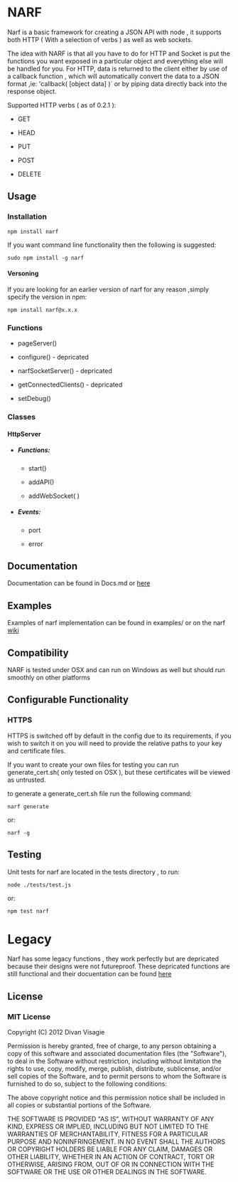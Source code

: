 NARF 
====

Narf is a basic framework for creating a JSON API with node , it supports both HTTP ( With a selection of verbs ) as well as web sockets.

The idea with NARF is that all you have to do for HTTP and Socket is put the functions you want exposed in a particular object and everything else will be handled for you. For HTTP, data is returned to the client either by use of a callback function , which will automatically convert the data to a JSON format ,ie: 'callback( [object data] )` or by piping data directly back into the response object.

Supported HTTP verbs ( as of 0.2.1 ):

* GET

* HEAD

* PUT

* POST

* DELETE

## Usage

### Installation 

    npm install narf

If you want command line functionality then the following is suggested:

	sudo npm install -g narf
	
#### Versoning

If you are looking for an earlier version of narf for any reason ,simply specify the version in npm: 

	npm install narf@x.x.x

### Functions

* pageServer()

* configure()				-	depricated

* narfSocketServer()		-	depricated

* getConnectedClients()		- 	depricated

* setDebug()
	
### Classes

#### HttpServer

* ##### Functions:  

    * start()

    * addAPI()

    * addWebSocket( )

* ##### Events:

    * port 

    * error

## Documentation

Documentation can be found in Docs.md or [here](http://divanvisagie.github.com/NARF/)
## Examples

Examples of narf implementation can be found in examples/ or on the narf [wiki](https://github.com/divanvisagie/NARF/wiki/Usage-Examples)

## Compatibility

NARF is  tested under OSX and can run on Windows as well but should run smoothly on other platforms

## Configurable Functionality

### HTTPS

HTTPS is switched off by default in the config due to its requirements, if you wish to switch it on you will need to provide the relative paths to your key and certificate files.

If you want to create your own files for testing you can run generate_cert.sh( only tested on OSX ), but these certificates will be viewed as untrusted.

to generate a generate_cert.sh file run the following command:

	narf generate
or:

    narf -g

## Testing

Unit tests for narf are located in the tests directory , to run:

	node ./tests/test.js 

or:

	npm test narf

Legacy
======

Narf has some legacy functions , they work perfectly but are depricated because their designs were not futureproof. These depricated functions are still functional and their docuentation can be found [here](https://github.com/divanvisagie/NARF/wiki/Legacy)

## License 

### MIT License

Copyright (C) 2012 Divan Visagie

Permission is hereby granted, free of charge, to any person obtaining a copy of this software and associated documentation files (the "Software"), to deal in the Software without restriction, including without limitation the rights to use, copy, modify, merge, publish, distribute, sublicense, and/or sell copies of the Software, and to permit persons to whom the Software is furnished to do so, subject to the following conditions:

The above copyright notice and this permission notice shall be included in all copies or substantial portions of the Software.

THE SOFTWARE IS PROVIDED "AS IS", WITHOUT WARRANTY OF ANY KIND, EXPRESS OR IMPLIED, INCLUDING BUT NOT LIMITED TO THE WARRANTIES OF MERCHANTABILITY, FITNESS FOR A PARTICULAR PURPOSE AND NONINFRINGEMENT. IN NO EVENT SHALL THE AUTHORS OR COPYRIGHT HOLDERS BE LIABLE FOR ANY CLAIM, DAMAGES OR OTHER LIABILITY, WHETHER IN AN ACTION OF CONTRACT, TORT OR OTHERWISE, ARISING FROM, OUT OF OR IN CONNECTION WITH THE SOFTWARE OR THE USE OR OTHER DEALINGS IN THE SOFTWARE.